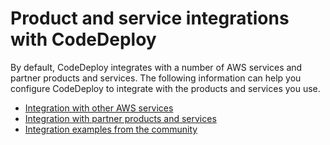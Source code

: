 # Product and service integrations with CodeDeploy<a name="integrations"></a>

By default, CodeDeploy integrates with a number of AWS services and partner products and services\. The following information can help you configure CodeDeploy to integrate with the products and services you use\. 
+ [Integration with other AWS services](integrations-aws.md)
+  [Integration with partner products and services](integrations-partners.md)
+ [Integration examples from the community](integrations-community.md)